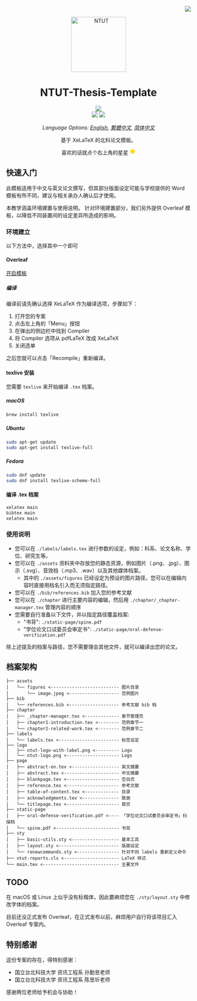 <div align="right">

[![](https://img.shields.io/badge/license-MIT-green)](./LICENSE)

</div>

<!-- Logo -->
<p align="center">
    <img src="https://sec.ntut.edu.tw/var/file/27/1027/img/920/916415378.jpg" alt="NTUT" height="150px">
</p>

</div>

<!-- Title and Description -->
<div align="center">

# NTUT-Thesis-Template

![](https://img.shields.io/badge/LaTeX%202%CE%B5-3.14159265-blueviolet?logo=latex&style=flat-square)
<br>
![](https://img.shields.io/badge/Platform-Windows%20%7C%20macOS%20%7C%20Linux-lightgrey.svg?style=flat-square)
[![](https://img.shields.io/badge/Overleaf%20-Open%20as%20Template-46a247?logo=overleaf&style=flat-square)]()

*Language Options: [English](README.md), [繁體中文](README-zh-TW.md), [简体中文](README-zh.md)*

基于 XeLaTeX 的北科论文模板。

喜欢的话就点个右上角的星星
<svg aria-hidden="true" height="16" viewBox="0 0 16 16" version="1.1" width="16" data-view-component="true" class="octicon octicon-star-fill starred-button-icon d-inline-block mr-2">
    <path fill="#FFD700" d="M8 .25a.75.75 0 0 1 .673.418l1.882 3.815 4.21.612a.75.75 0 0 1 .416 1.279l-3.046 2.97.719 4.192a.751.751 0 0 1-1.088.791L8 12.347l-3.766 1.98a.75.75 0 0 1-1.088-.79l.72-4.194L.818 6.374a.75.75 0 0 1 .416-1.28l4.21-.611L7.327.668A.75.75 0 0 1 8 .25Z"></path>
</svg>

</div>

## 快速入门

此模板适用于中文与英文论文撰写，但其部分版面设定可能与学校提供的 Word 模板有所不同，建议与相关承办人确认后才使用。

本教学涵盖环境建置与使用说明。
针对环境建置部分，我们另外提供 Overleaf 模板，以降低不同装置间的设定差异所造成的影响。

### 环境建立

以下方法中，选择其中一个即可

#### Overleaf

[开启模板]()

##### 编译

编译前请先确认选择 XeLaTeX 作为编译选项，步骤如下：

1. 打开您的专案
2. 点击左上角的「Menu」按钮
3. 在弹出的侧边栏中找到 Compiler
4. 将 Compiler 选项从 pdfLaTeX 改成 XeLaTeX
5. 关闭选单

之后您就可以点击「Recompile」重新编译。

#### texlive 安装

您需要 `texlive` 来开始编译 `.tex` 档案。

##### macOS

```bash
brew install texlive
```

##### Ubuntu

```bash
sudo apt-get update
sudo apt-get install texlive-full
```

##### Fedora

```bash
sudo dnf update
sudo dnf install texlive-scheme-full
```

#### 编译 .tex 档案

```bash
xelatex main
bibtex main
xelatex main
```

### 使用说明

- 您可以在 `./labels/labels.tex` 进行参数的设定，例如：科系、论文名称、学位、研究生等。
- 您可以在 `./assets` 资料夹中存放您的静态资源，例如图片（.png、.jpg）、图示（.svg）、音效档（.mp3、.wav）以及其他媒体档案。 
    - 其中的 `./assets/figures` 已经设定为预设的图片路径，您可以在编辑内容时直接用档名引入而无须指定路径。
- 您可以在 `./bib/references.bib` 加入您的参考文献
- 您可以在 `./chapter` 进行主要内容的编辑，然后用 `./chapter/_chapter-manager.tex` 管理内容的顺序
- 您需要自行准备以下文件，并以指定路径覆盖档案:
    - "书背": `./static-page/spine.pdf`
    - "学位论文口试委员会审定书": `./static-page/oral-defense-verification.pdf`

除上述提及的档案与路径，您不需要理会其他文件，就可以编译出您的论文。

## 档案架构

```
├── assets
│   └── figures <-------------------------- 图片目录
│       └── image.jpeg <------------------- 范例图片
├── bib
│   └── references.bib <------------------- 参考文献 bib 档
├── chapter
│   ├── _chapter-manager.tex <------------- 章节管理员
│   ├── chapter1-introduction.tex <-------- 范例章节一
│   └── chapter2-related-work.tex <-------- 范例章节二
├── labels
│   └── labels.tex <----------------------- 标签设定
├── logo
│   ├── ntut-logo-with-label.png <--------- Logo
│   └── ntut-logo.png <-------------------- Logo
├── page
│   ├── abstract-en.tex <------------------ 英文摘要
│   ├── abstract.tex <--------------------- 中文摘要
│   ├── blankpage.tex <-------------------- 空白页
│   ├── reference.tex <-------------------- 参考文献
│   ├── table-of-content.tex <------------- 目录
│   ├── acknowledgments.tex <-------------- 致谢
│   └── titlepage.tex <-------------------- 首页
├── static-page
│   ├── oral-defense-verification.pdf <---- 「学位论文口试委员会审定书」扫描档
│   └── spine.pdf <------------------------ 书背
├── sty
│   ├── basic-utils.sty <------------------ 基本工具
│   ├── layout.sty <----------------------- 版面设定
│   └── renewcommands.sty <---------------- 针对不同 labels 重新定义命令
├── ntut-reports.cls <--------------------- LaTeX 样式
└── main.tex <----------------------------- 主要文件
```

## TODO

在 macOS 或 Linux 上似乎没有标楷体，因此要麻烦您在 `./sty/layout.sty` 中修改字体的档案。

目前还没正式发布 Overleaf，在正式发布以前，麻烦用户自行将该项目汇入 Overleaf 专案内。

## 特别感谢

这份专案的存在，得特别感谢：

- 国立台北科技大学 资讯工程系 孙勤昱老师
- 国立台北科技大学 资讯工程系 陈昱圻老师

感谢两位老师给予机会与协助！
